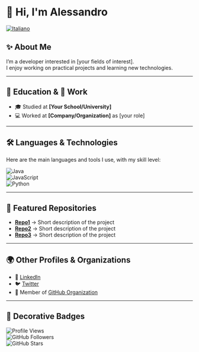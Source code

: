 # 👋 Hi, I'm Alessandro

[![Italiano](https://img.shields.io/badge/🌐-Italiano-green)](./README.it.md)

## ✨ About Me  
I’m a developer interested in [your fields of interest].  
I enjoy working on practical projects and learning new technologies.  

---

## 🏫 Education & 💼 Work  
- 🎓 Studied at **[Your School/University]**  
- 💻 Worked at **[Company/Organization]** as [your role]  

---

## 🛠️ Languages & Technologies  

Here are the main languages and tools I use, with my skill level:  

![Java](https://img.shields.io/badge/Java-Intermediate-orange)  
![JavaScript](https://img.shields.io/badge/JavaScript-Advanced-yellow)  
![Python](https://img.shields.io/badge/Python-Beginner-blue)  

---

## 📂 Featured Repositories  

- [**Repo1**](https://github.com/your-username/repo1) → Short description of the project  
- [**Repo2**](https://github.com/your-username/repo2) → Short description of the project  
- [**Repo3**](https://github.com/your-username/repo3) → Short description of the project  

---

## 🌍 Other Profiles & Organizations  

- 🔗 [LinkedIn](https://linkedin.com/in/your-profile)  
- 🐦 [Twitter](https://twitter.com/your-profile)  
- 🏢 Member of [GitHub Organization](https://github.com/orgs/your-org)  

---

## 🎨 Decorative Badges  

![Profile Views](https://komarev.com/ghpvc/?username=your-username&color=blue)  
![GitHub Followers](https://img.shields.io/github/followers/your-username?label=Followers&style=social)  
![GitHub Stars](https://img.shields.io/github/stars/your-username?affiliations=OWNER%2CCOLLABORATOR&style=social)  


<!--
**AluppiDEV/AluppiDEV** is a ✨ _special_ ✨ repository because its `README.md` (this file) appears on your GitHub profile.

Here are some ideas to get you started:

- 🔭 I’m currently working on ...
- 🌱 I’m currently learning ...
- 👯 I’m looking to collaborate on ...
- 🤔 I’m looking for help with ...
- 💬 Ask me about ...
- 📫 How to reach me: ...
- 😄 Pronouns: ...
- ⚡ Fun fact: ...
-->
